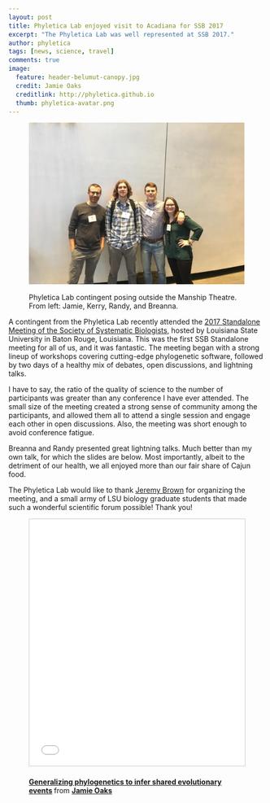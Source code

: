 ```yaml
---
layout: post
title: Phyletica Lab enjoyed visit to Acadiana for SSB 2017
excerpt: "The Phyletica Lab was well represented at SSB 2017."
author: phyletica
tags: [news, science, travel]
comments: true
image:
  feature: header-belumut-canopy.jpg
  credit: Jamie Oaks
  creditlink: http://phyletica.github.io
  thumb: phyletica-avatar.png
---
```


<figure>
    <a href="/images/ssb-2017-phyletica-lab.jpg"><img src="/images/ssb-2017-phyletica-lab.jpg"></a>
    <figcaption>
        <p class="figure-caption-box">
            <span class="center-if-single-line">
                Phyletica Lab contingent posing outside the Manship Theatre.
                From left: Jamie, Kerry, Randy, and Breanna.
            </span>
        </p>
    </figcaption>
</figure>

A contingent from the Phyletica Lab recently attended the
[2017 Standalone Meeting of the Society of Systematic Biologists](https://ssb2017.github.io/index.html),
hosted by Louisiana State University in Baton Rouge, Louisiana.
This was the first SSB Standalone meeting for all of us, and it
was fantastic.
The meeting began with a strong lineup of workshops covering cutting-edge
phylogenetic software, followed by two days of a healthy mix of debates, open
discussions, and lightning talks.

I have to say, the ratio of the quality of science to the number of
participants was greater than any conference I have ever attended.
The small size of the meeting created a strong sense of community among the
participants, and allowed them all to attend a single session and engage each
other in open discussions.
Also, the meeting was short enough to avoid conference fatigue.

Breanna and Randy presented great lightning talks. Much better than my own
talk, for which the slides are below.
Most importantly, albeit to the detriment of our health, we all enjoyed more
than our fair share of Cajun food.

The Phyletica Lab would like to thank [Jeremy
Brown](http://www.phyleaux1.lsu.edu/) for organizing the meeting, and a small
army of LSU biology graduate students that made such a wonderful scientific
forum possible! Thank you!

<figure>
<iframe src="//www.slideshare.net/slideshow/embed_code/key/wC6DwvAq4Mdjz5" width="595" height="485" frameborder="0" marginwidth="0" marginheight="0" scrolling="no" style="border:1px solid #CCC; border-width:1px; margin-bottom:5px; max-width: 100%;" allowfullscreen> </iframe>
    <figcaption>
        <p class="figure-caption-box">
            <span class="center-if-single-line">
                <strong> <a href="//www.slideshare.net/jamieoaks7/generalizing-phylogenetics-to-infer-shared-evolutionary-events-76916482" title="Generalizing phylogenetics to infer shared evolutionary events" target="_blank">Generalizing phylogenetics to infer shared evolutionary events</a> </strong> from <strong><a target="_blank" href="https://www.slideshare.net/jamieoaks7">Jamie Oaks</a></strong>
            </span>
        </p>
    </figcaption>
</figure>
